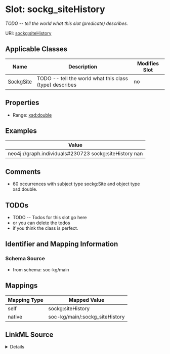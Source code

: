 

# Slot: sockg_siteHistory


_TODO -- tell the world what this slot (predicate) describes._





URI: [sockg:siteHistory](http://www.semanticweb.org/sockg/ontologies/2024/0/soil-carbon-ontology/siteHistory)



<!-- no inheritance hierarchy -->





## Applicable Classes

| Name | Description | Modifies Slot |
| --- | --- | --- |
| [SockgSite](../classes/SockgSite.md) | TODO -- tell the world what this class (type) describes |  no  |







## Properties

* Range: [xsd:double](http://www.w3.org/2001/XMLSchema#double)






## Examples

| Value |
| --- |
| neo4j://graph.individuals#230723 sockg:siteHistory nan |

## Comments

* 60 occurrences with subject type sockg:Site and object type xsd:double.

## TODOs

* TODO -- Todos for this slot go here
* or you can delete the todos
* if you think the class is perfect.

## Identifier and Mapping Information







### Schema Source


* from schema: soc-kg/main




## Mappings

| Mapping Type | Mapped Value |
| ---  | ---  |
| self | sockg:siteHistory |
| native | soc-kg/main/:sockg_siteHistory |




## LinkML Source

<details>
```yaml
name: sockg_siteHistory
description: TODO -- tell the world what this slot (predicate) describes.
todos:
- TODO -- Todos for this slot go here
- or you can delete the todos
- if you think the class is perfect.
comments:
- 60 occurrences with subject type sockg:Site and object type xsd:double.
examples:
- value: neo4j://graph.individuals#230723 sockg:siteHistory nan
from_schema: soc-kg/main
rank: 1000
slot_uri: sockg:siteHistory
alias: sockg_siteHistory
domain_of:
- sockg_Site
range: double

```
</details>